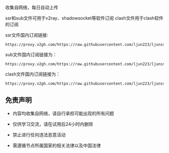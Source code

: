 收集自网络，每日自动上传


ssr和sub文件可用于v2ray、shadowsocket等软件订阅
clash文件用于clash软件的订阅

ssr文件国内订阅链接:

```
https://proxy.v2gh.com/https://raw.githubusercontent.com/ljun223/ljunssr/master/ssr.txt
```

sub文件国内订阅链接为：

```
https://proxy.v2gh.com/https://raw.githubusercontent.com/ljun223/ljunssr/master/sub.txt
```
clash文件国内订阅链接为：

```
https://proxy.v2gh.com/https://raw.githubusercontent.com/ljun223/ljunssr/master/clash.txt
```

## 免责声明

* 内容均收集自网络，请自行承担可能出现的所有问题

* 仅供学习交流，请在试用后24小时内删除

* 禁止进行任何违法恶意活动

* 需遵循节点所属国家的相关法律以及中国法律

